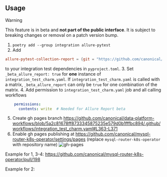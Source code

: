 ## Usage
> [!WARNING]
> This feature is in beta and **not part of the public interface**. It is subject to breaking changes or removal on a patch version bump.

1. `poetry add --group integration allure-pytest`
2. Add
```toml
allure-pytest-collection-report = {git = "https://github.com/canonical/data-platform-workflows", tag = "v0.0.0", subdirectory = "python/pytest_plugins/allure_pytest_collection_report"}
```
to your integration test dependencies in `pyproject.toml`.
3. Set `_beta_allure_report: true` for **one** instance of `integration_test_charm.yaml`. If `integration_test_charm.yaml` is called with a matrix, `_beta_allure_report` can only be `true` for one combination of the matrix.
4. Add permission to `integration_test_charm.yaml` job and all calling workflows
```yaml
    permissions:
      contents: write  # Needed for Allure Report beta
```
5. Create gh pages branch
https://github.com/canonical/data-platform-workflows/blob/5a2c81678ff8733345875235e579d0b1fffbc894/.github/workflows/integration_test_charm.yaml#L363-L371
6. Enable gh pages publishing at https://github.com/canonical/mysql-router-k8s-operator/settings/pages (replace `mysql-router-k8s-operator` with repository name)
    ![gh-pages](https://github.com/canonical/data-platform-workflows/assets/115640263/6ee80a1e-f75b-4d67-b11f-977358c32847)

Example for 1, 3-4: https://github.com/canonical/mysql-router-k8s-operator/pull/198

Example for 2:
